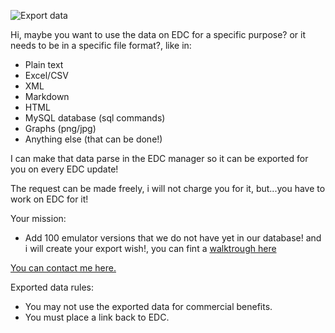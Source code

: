 ![](https://github.com/PhoenixInteractiveNL/emuDownloadCenter/wiki/images_misc/image_export.jpg "Export data")

Hi, maybe you want to use the data on EDC for a specific purpose? or it needs to be in a specific file format?, like in:

- Plain text
- Excel/CSV
- XML
- Markdown
- HTML
- MySQL database (sql commands)
- Graphs (png/jpg)
- Anything else (that can be done!)

I can make that data parse in the EDC manager so it can be exported for you on every EDC update!

The request can be made freely, i will not charge you for it, but...you have to work on EDC for it!

Your mission:
- Add 100 emulator versions that we do not have yet in our database! and i will create your export wish!, you can fint a [walktrough here](https://github.com/PhoenixInteractiveNL/emuDownloadCenter/wiki/Collecting-walktrough)

[You can contact me here.](https://github.com/PhoenixInteractiveNL/emuDownloadCenter/wiki/Contact)

Exported data rules:
* You may not use the exported data for commercial benefits.
* You must place a link back to EDC.